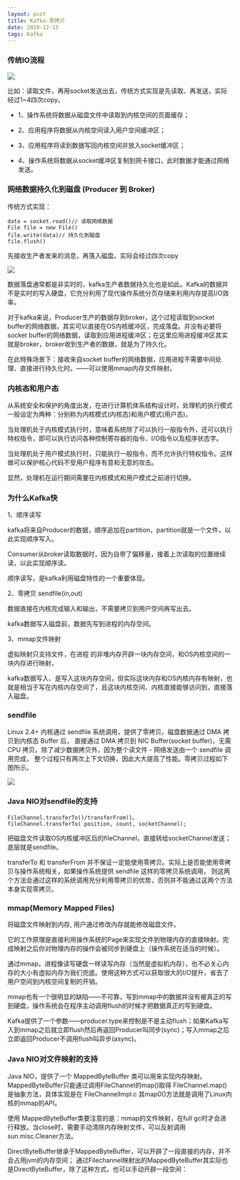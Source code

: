 ```yaml
---
layout: post
title: Kafka-零拷贝
date: 2019-12-15
tags: Kafka
---
```


### **传统IO流程**

![](/images/posts/kafka/a14.png)

比如：读取文件，再用socket发送出去，传统方式实现是先读取、再发送，实际经过1~4四次copy。

+ 1、操作系统将数据从磁盘文件中读取到内核空间的页面缓存；

+ 2、应用程序将数据从内核空间读入用户空间缓冲区；

+ 3、应用程序将读到数据写回内核空间并放入socket缓冲区；

+ 4、操作系统将数据从socket缓冲区复制到网卡接口，此时数据才能通过网络发送。

### **网络数据持久化到磁盘 (Producer 到 Broker)**

传统方式实现：

```
data = socket.read()// 读取网络数据 
File file = new File() 
file.write(data)// 持久化到磁盘 
file.flush()
```

先接收生产者发来的消息，再落入磁盘。实际会经过四次copy

![](/images/posts/kafka/a15.png)

数据落盘通常都是非实时的，kafka生产者数据持久化也是如此。Kafka的数据并不是实时的写入硬盘，它充分利用了现代操作系统分页存储来利用内存提高I/O效率。

对于kafka来说，Producer生产的数据存到broker，这个过程读取到socket buffer的网络数据，其实可以直接在OS内核缓冲区，完成落盘。并没有必要将socket buffer的网络数据，读取到应用进程缓冲区；在这里应用进程缓冲区其实就是broker，broker收到生产者的数据，就是为了持久化。

在此特殊场景下：接收来自socket buffer的网络数据，应用进程不需要中间处理、直接进行持久化时。——可以使用mmap内存文件映射。

### **内核态和用户态**

从系统安全和保护的角度出发，在进行计算机体系结构设计时，处理机的执行模式一般设定为两种：分别称为内核模式(内核态)和用户模式(用户态)。

当处理机处于内核模式执行时，意味着系统除了可以执行一般指令外，还可以执行特权指令，即可以执行访问各种控制寄存器的指令、I/O指令以及程序状态字。

当处理机处于用户模式执行时，只能执行一般指令，而不允许执行特权指令。这样做可以保护核心代码不受用户程序有意和无意的攻击。

显然，处理机在运行期间需要在内核模式和用户模式之前进行切换。

### **为什么Kafka快**

1、顺序读写 

kafka将来自Producer的数据，顺序追加在partition，partition就是一个文件，以此实现顺序写入。

Consumer从broker读取数据时，因为自带了偏移量，接着上次读取的位置继续读，以此实现顺序读。 

顺序读写，是kafka利用磁盘特性的一个重要体现。

2、零拷贝 sendfile(in,out)

数据直接在内核完成输入和输出，不需要拷贝到用户空间再写出去。

kafka数据写入磁盘前，数据先写到进程的内存空间。

3、mmap文件映射 

虚拟映射只支持文件，在进程 的非堆内存开辟一块内存空间，和OS内核空间的一块内存进行映射， 

kafka数据写入、是写入这块内存空间，但实际这块内存和OS内核内存有映射，也就是相当于写在内核内存空间了，且这块内核空间、内核直接能够访问到，直接落入磁盘。 

### **sendfile**

Linux 2.4+ 内核通过 sendfile 系统调用，提供了零拷贝。磁盘数据通过 DMA 拷贝到内核态 Buffer 后，
直接通过 DMA 拷贝到 NIC Buffer(socket buffer)，无需 CPU 拷贝。除了减少数据拷贝外，因为整个读文件 - 网络发送由一个 sendfile 调用完成，
整个过程只有两次上下文切换，因此大大提高了性能。零拷贝过程如下图所示。

![](/images/posts/kafka/a17.png)

### **Java NIO对sendfile的支持**

```
FileChannel.transferTo()/transferFrom()。
fileChannel.transferTo( position, count, socketChannel);
```

把磁盘文件读取OS内核缓冲区后的fileChannel，直接转给socketChannel发送；底层就是sendfile。

transferTo 和 transferFrom 并不保证一定能使用零拷贝。实际上是否能使用零拷贝与操作系统相关，如果操作系统提供 sendfile 这样的零拷贝系统调用，
则这两个方法会通过这样的系统调用充分利用零拷贝的优势，否则并不能通过这两个方法本身实现零拷贝。

### **mmap(Memory Mapped Files)**

将磁盘文件映射到内存, 用户通过修改内存就能修改磁盘文件。

它的工作原理是直接利用操作系统的Page来实现文件到物理内存的直接映射。完成映射之后你对物理内存的操作会被同步到硬盘上（操作系统在适当的时候）。

通过mmap，进程像读写硬盘一样读写内存（当然是虚拟机内存），也不必关心内存的大小有虚拟内存为我们兜底。使用这种方式可以获取很大的I/O提升，省去了用户空间到内核空间复制的开销。

mmap也有一个很明显的缺陷——不可靠，写到mmap中的数据并没有被真正的写到硬盘，操作系统会在程序主动调用flush的时候才把数据真正的写到硬盘。

Kafka提供了一个参数——producer.type来控制是不是主动flush；如果Kafka写入到mmap之后就立即flush然后再返回Producer叫同步(sync)；写入mmap之后立即返回Producer不调用flush叫异步(async)。

### **Java NIO对文件映射的支持**

Java NIO，提供了一个 MappedByteBuffer 类可以用来实现内存映射。
MappedByteBuffer只能通过调用FileChannel的map()取得
FileChannel.map()是抽象方法，具体实现是在 FileChannelImpl.c 其map0()方法就是调用了Linux内核的mmap的API。

使用 MappedByteBuffer类要注意的是：mmap的文件映射，在full gc时才会进行释放。当close时，需要手动清除内存映射文件，可以反射调用sun.misc.Cleaner方法。

DirectByteBuffer继承于MappedByteBuffer，可以开辟了一段直接的内存，并不会占用jvm的内存空间；
通过Filechannel映射出的MappedByteBuffer其实际也是DirectByteBuffer，除了这种方式，也可以手动开辟一段空间：





